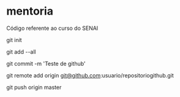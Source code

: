 # mentoria
Código referente ao curso do SENAI

git init

git add --all

git commit -m 'Teste de github'

git remote add origin git@github.com:usuario/repositoriogithub.git

git push origin master
